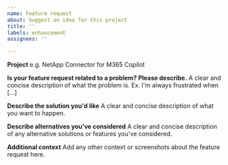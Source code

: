 ```yaml
---
name: Feature request
about: Suggest an idea for this project
title: ''
labels: enhancement
assignees: ''

---
```


**Project**
e.g. NetApp Connector for M365 Copilot 

**Is your feature request related to a problem? Please describe.**
A clear and concise description of what the problem is. Ex. I'm always frustrated when [...]

**Describe the solution you'd like**
A clear and concise description of what you want to happen.

**Describe alternatives you've considered**
A clear and concise description of any alternative solutions or features you've considered.

**Additional context**
Add any other context or screenshots about the feature request here.
